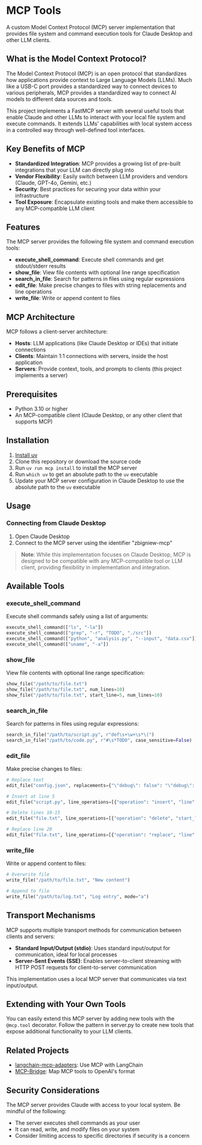 # MCP Tools

A custom Model Context Protocol (MCP) server implementation that provides file system and command execution tools for Claude Desktop and other LLM clients.

## What is the Model Context Protocol?

The Model Context Protocol (MCP) is an open protocol that standardizes how applications provide context to Large Language Models (LLMs). Much like a USB-C port provides a standardized way to connect devices to various peripherals, MCP provides a standardized way to connect AI models to different data sources and tools.

This project implements a FastMCP server with several useful tools that enable Claude and other LLMs to interact with your local file system and execute commands. It extends LLMs' capabilities with local system access in a controlled way through well-defined tool interfaces.

## Key Benefits of MCP

- **Standardized Integration**: MCP provides a growing list of pre-built integrations that your LLM can directly plug into
- **Vendor Flexibility**: Easily switch between LLM providers and vendors (Claude, GPT-4o, Gemini, etc.)
- **Security**: Best practices for securing your data within your infrastructure
- **Tool Exposure**: Encapsulate existing tools and make them accessible to any MCP-compatible LLM client

## Features

The MCP server provides the following file system and command execution tools:

- **execute_shell_command**: Execute shell commands and get stdout/stderr results
- **show_file**: View file contents with optional line range specification
- **search_in_file**: Search for patterns in files using regular expressions
- **edit_file**: Make precise changes to files with string replacements and line operations
- **write_file**: Write or append content to files

## MCP Architecture

MCP follows a client-server architecture:

- **Hosts**: LLM applications (like Claude Desktop or IDEs) that initiate connections
- **Clients**: Maintain 1:1 connections with servers, inside the host application
- **Servers**: Provide context, tools, and prompts to clients (this project implements a server)

## Prerequisites

- Python 3.10 or higher
- An MCP-compatible client (Claude Desktop, or any other client that supports MCP)

## Installation

1. [Install uv](https://docs.astral.sh/uv/getting-started/installation/)
2. Clone this repository or download the source code
3. Run `uv run mcp install` to install the MCP server
4. Run `which uv` to get an absolute path to the `uv` executable
5. Update your MCP server configuration in Claude Desktop to use the absolute path to the `uv` executable


## Usage

### Connecting from Claude Desktop

1. Open Claude Desktop
2. Connect to the MCP server using the identifier "zbigniew-mcp"

> **Note**: While this implementation focuses on Claude Desktop, MCP is designed to be compatible with any MCP-compatible tool or LLM client, providing flexibility in implementation and integration.

## Available Tools

### execute_shell_command

Execute shell commands safely using a list of arguments:

```python
execute_shell_command(["ls", "-la"])
execute_shell_command(["grep", "-r", "TODO", "./src"])
execute_shell_command(["python", "analysis.py", "--input", "data.csv"])
execute_shell_command(["uname", "-a"])
```

### show_file

View file contents with optional line range specification:

```python
show_file("/path/to/file.txt")
show_file("/path/to/file.txt", num_lines=10)
show_file("/path/to/file.txt", start_line=5, num_lines=10)
```

### search_in_file

Search for patterns in files using regular expressions:

```python
search_in_file("/path/to/script.py", r"def\s+\w+\s*\(")
search_in_file("/path/to/code.py", r"#\s*TODO", case_sensitive=False)
```

### edit_file

Make precise changes to files:

```python
# Replace text
edit_file("config.json", replacements={"\"debug\": false": "\"debug\": true"})

# Insert at line 5
edit_file("script.py", line_operations=[{"operation": "insert", "line": 5, "content": "# New comment"}])

# Delete lines 10-15
edit_file("file.txt", line_operations=[{"operation": "delete", "start_line": 10, "end_line": 15}])

# Replace line 20
edit_file("file.txt", line_operations=[{"operation": "replace", "line": 20, "content": "Updated content"}])
```

### write_file

Write or append content to files:

```python
# Overwrite file
write_file("/path/to/file.txt", "New content")

# Append to file
write_file("/path/to/log.txt", "Log entry", mode="a")
```

## Transport Mechanisms

MCP supports multiple transport methods for communication between clients and servers:

- **Standard Input/Output (stdio)**: Uses standard input/output for communication, ideal for local processes
- **Server-Sent Events (SSE)**: Enables server-to-client streaming with HTTP POST requests for client-to-server communication

This implementation uses a local MCP server that communicates via text input/output.

## Extending with Your Own Tools

You can easily extend this MCP server by adding new tools with the `@mcp.tool` decorator. Follow the pattern in server.py to create new tools that expose additional functionality to your LLM clients.

## Related Projects

- [langchain-mcp-adapters](https://github.com/langchain-ai/langchain-mcp-adapters): Use MCP with LangChain
- [MCP-Bridge](https://github.com/SecretiveShell/MCP-Bridge): Map MCP tools to OpenAI's format

## Security Considerations

The MCP server provides Claude with access to your local system. Be mindful of the following:

- The server executes shell commands as your user
- It can read, write, and modify files on your system
- Consider limiting access to specific directories if security is a concern
